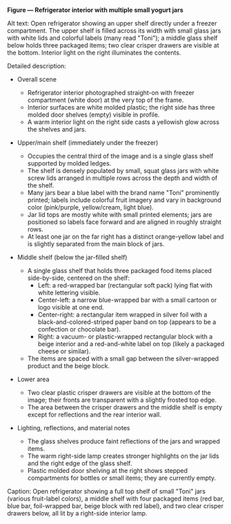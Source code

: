 **Figure — Refrigerator interior with multiple small yogurt jars**

Alt text: Open refrigerator showing an upper shelf directly under a freezer compartment. The upper shelf is filled across its width with small glass jars with white lids and colorful labels (many read "Toni"); a middle glass shelf below holds three packaged items; two clear crisper drawers are visible at the bottom. Interior light on the right illuminates the contents.

Detailed description:
- Overall scene
  - Refrigerator interior photographed straight-on with freezer compartment (white door) at the very top of the frame.
  - Interior surfaces are white molded plastic; the right side has three molded door shelves (empty) visible in profile.
  - A warm interior light on the right side casts a yellowish glow across the shelves and jars.

- Upper/main shelf (immediately under the freezer)
  - Occupies the central third of the image and is a single glass shelf supported by molded ledges.
  - The shelf is densely populated by small, squat glass jars with white screw lids arranged in multiple rows across the depth and width of the shelf.
  - Many jars bear a blue label with the brand name "Toni" prominently printed; labels include colorful fruit imagery and vary in background color (pink/purple, yellow/cream, light blue).
  - Jar lid tops are mostly white with small printed elements; jars are positioned so labels face forward and are aligned in roughly straight rows.
  - At least one jar on the far right has a distinct orange-yellow label and is slightly separated from the main block of jars.

- Middle shelf (below the jar-filled shelf)
  - A single glass shelf that holds three packaged food items placed side-by-side, centered on the shelf:
    - Left: a red-wrapped bar (rectangular soft pack) lying flat with white lettering visible.
    - Center-left: a narrow blue-wrapped bar with a small cartoon or logo visible at one end.
    - Center-right: a rectangular item wrapped in silver foil with a black-and-colored-striped paper band on top (appears to be a confection or chocolate bar).
    - Right: a vacuum- or plastic-wrapped rectangular block with a beige interior and a red-and-white label on top (likely a packaged cheese or similar).
  - The items are spaced with a small gap between the silver-wrapped product and the beige block.

- Lower area
  - Two clear plastic crisper drawers are visible at the bottom of the image; their fronts are transparent with a slightly frosted top edge.
  - The area between the crisper drawers and the middle shelf is empty except for reflections and the rear interior wall.

- Lighting, reflections, and material notes
  - The glass shelves produce faint reflections of the jars and wrapped items.
  - The warm right-side lamp creates stronger highlights on the jar lids and the right edge of the glass shelf.
  - Plastic molded door shelving at the right shows stepped compartments for bottles or small items; they are currently empty.

Caption: Open refrigerator showing a full top shelf of small "Toni" jars (various fruit-label colors), a middle shelf with four packaged items (red bar, blue bar, foil-wrapped bar, beige block with red label), and two clear crisper drawers below, all lit by a right-side interior lamp.
